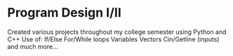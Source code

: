 # Program Design I/II
Created various projects throughout my college semester using Python and C++
Use of:
If/Else
For/While loops
Variables 
Vectors
Cin/Getline (inputs)
and much more...
